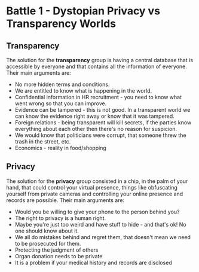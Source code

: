 # Battle 1 - Dystopian Privacy vs Transparency Worlds

## Transparency

The solution for the **transparency** group is having a central database that is accessible by everyone and that contains all the information of everyone. Their main arguments are:

* No more hidden terms and conditions.
* We are entitled to know what is happening in the world.
* Confidential information in HR recruitment - you need to know what went wrong so that you can improve.
* Evidence can be tampered - this is not good. In a transparent world we can know the evidence right away or know that it was tampered.
* Foreign relations - being transparent will kill secrets, if the parties know everything about each other then there's no reason for suspicion.
* We would know that politicians were corrupt, that someone threw the trash in the street, etc.
* Economics - reality in food/shopping

## Privacy

The solution for the **privacy** group consisted in a chip, in the palm of your hand, that could control your virtual presence, things like obfuscating yourself from private cameras and controlling your online presence and records are possible. Their main arguments are:

* Would you be willing to give your phone to the person behind you?
* The right to privacy is a human right.
* Maybe you're just too weird and have stuff to hide - and that's ok! No one should know about it.
* We all do mistakes behind and regret them, that doesn't mean we need to be prosecuted for them.
* Protecting the judgment of others
* Organ donation needs to be private
* It is a problem if your medical history and records are disclosed

